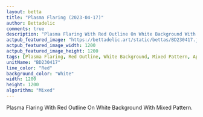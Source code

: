 ```yaml
---
layout: betta
title: "Plasma Flaring (2023-04-17)"
author: Bettadelic
comments: true
description: "Plasma Flaring With Red Outline On White Background With Mixed Pattern."
actpub_featured_image: "https://bettadelic.art/static/bettas/BD230417.jpg"
actpub_featured_image_width: 1200
actpub_featured_image_height: 1200
tags: [Plasma Flaring, Red Outline, White Background, Mixed Pattern, April 2023]
unitName: "BD230417"
line_color: "Red"
background_color: "White"
width: 1200
height: 1200
algorithm: "Mixed"
---
```


Plasma Flaring With Red Outline On White Background With Mixed Pattern.
